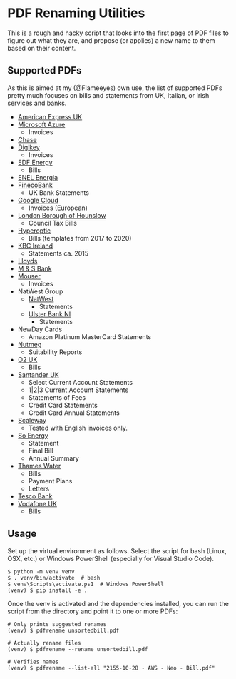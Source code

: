 <!--
SPDX-FileCopyrightText: 2020 Diego Elio Pettenò

SPDX-License-Identifier: MIT
-->

# PDF Renaming Utilities

This is a rough and hacky script that looks into the first page of PDF files to figure out
what they are, and propose (or applies) a new name to them based on their content.

## Supported PDFs

As this is aimed at my (@Flameeyes) own use, the list of supported PDFs pretty much
focuses on bills and statements from UK, Italian, or Irish services and banks.

- [American Express UK](https://www.americanexpress.com/uk/)
- [Microsoft Azure](https://azure.microsoft.com/)
  - Invoices
- [Chase](https://www.chase.com/)
- [Digikey](https://www.digikey.com/)
  - Invoices
- [EDF Energy](https://www.edfenergy.com/)
  - Bills
- [ENEL Energia](https://www.enel.it/)
- [FinecoBank](https://finecobank.co.uk/)
  - UK Bank Statements
- [Google Cloud](https://cloud.google.com)
  - Invoices (European)
- [London Borough of Hounslow](https://www.hounslow.gov.uk/)
  - Council Tax Bills
- [Hyperoptic](https://www.hyperoptic.com/)
  - Bills (templates from 2017 to 2020)
- [KBC Ireland](https://wwww.kbc.ie/)
  - Statements ca. 2015
- [Lloyds](https://www.lloydsbank.com/)
- [M & S Bank](https://bank.marksandspencer.com/)
- [Mouser](https://www.mouser.com/)
  - Invoices
- NatWest Group
  - [NatWest](https://nwolb.com/)
    - Statements
  - [Ulster Bank NI](https://digital.ulsterbank.co.uk/)
    - Statements
- NewDay Cards
  - Amazon Platinum MasterCard Statements
- [Nutmeg](https://www.nutmeg.com/)
  - Suitability Reports
- [O2 UK](https://www.o2.co.uk/)
  - Bills
- [Santander UK](https://www.santander.co.uk)
  - Select Current Account Statements
  - 1|2|3 Current Account Statements
  - Statements of Fees
  - Credit Card Statements
  - Credit Card Annual Statements
- [Scaleway](https://www.scaleway.com/)
  - Tested with English invoices only.
- [So Energy](https://www.so.energy/)
  - Statement
  - Final Bill
  - Annual Summary
- [Thames Water](https://www.thameswater.co.uk/)
  - Bills
  - Payment Plans
  - Letters
- [Tesco Bank](https://www.tescobank.com/)
- [Vodafone UK](https://www.vodafone.co.uk/)
  - Bills

## Usage

Set up the virtual environment as follows. Select the script for bash (Linux, OSX, etc.)
or Windows PowerShell (especially for Visual Studio Code).

```
$ python -m venv venv
$ . venv/bin/activate  # bash
$ venv\Scripts\activate.ps1  # Windows PowerShell
(venv) $ pip install -e .
```

Once the venv is activated and the dependencies installed, you can run the script from the
directory and point it to one or more PDFs:

```
# Only prints suggested renames
(venv) $ pdfrename unsortedbill.pdf

# Actually rename files
(venv) $ pdfrename --rename unsortedbill.pdf

# Verifies names
(venv) $ pdfrename --list-all "2155-10-28 - AWS - Neo - Bill.pdf"
```
